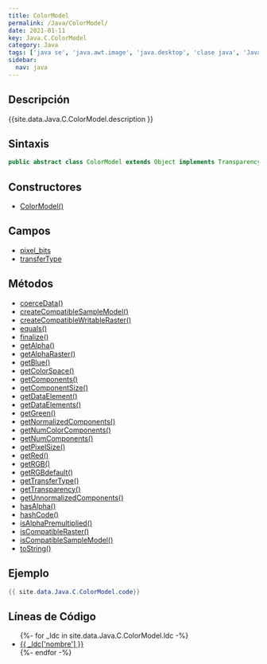 ```yaml
---
title: ColorModel
permalink: /Java/ColorModel/
date: 2021-01-11
key: Java.C.ColorModel
category: Java
tags: ['java se', 'java.awt.image', 'java.desktop', 'clase java', 'Java 1.0']
sidebar: 
  nav: java
---
```


## Descripción
{{site.data.Java.C.ColorModel.description }}

## Sintaxis
~~~java
public abstract class ColorModel extends Object implements Transparency
~~~

## Constructores
* [ColorModel()](/Java/ColorModel/ColorModel/)

## Campos
* [pixel_bits](/Java/ColorModel/pixel_bits)
* [transferType](/Java/ColorModel/transferType)

## Métodos
* [coerceData()](/Java/ColorModel/coerceData)
* [createCompatibleSampleModel()](/Java/ColorModel/createCompatibleSampleModel)
* [createCompatibleWritableRaster()](/Java/ColorModel/createCompatibleWritableRaster)
* [equals()](/Java/ColorModel/equals)
* [finalize()](/Java/ColorModel/finalize)
* [getAlpha()](/Java/ColorModel/getAlpha)
* [getAlphaRaster()](/Java/ColorModel/getAlphaRaster)
* [getBlue()](/Java/ColorModel/getBlue)
* [getColorSpace()](/Java/ColorModel/getColorSpace)
* [getComponents()](/Java/ColorModel/getComponents)
* [getComponentSize()](/Java/ColorModel/getComponentSize)
* [getDataElement()](/Java/ColorModel/getDataElement)
* [getDataElements()](/Java/ColorModel/getDataElements)
* [getGreen()](/Java/ColorModel/getGreen)
* [getNormalizedComponents()](/Java/ColorModel/getNormalizedComponents)
* [getNumColorComponents()](/Java/ColorModel/getNumColorComponents)
* [getNumComponents()](/Java/ColorModel/getNumComponents)
* [getPixelSize()](/Java/ColorModel/getPixelSize)
* [getRed()](/Java/ColorModel/getRed)
* [getRGB()](/Java/ColorModel/getRGB)
* [getRGBdefault()](/Java/ColorModel/getRGBdefault)
* [getTransferType()](/Java/ColorModel/getTransferType)
* [getTransparency()](/Java/ColorModel/getTransparency)
* [getUnnormalizedComponents()](/Java/ColorModel/getUnnormalizedComponents)
* [hasAlpha()](/Java/ColorModel/hasAlpha)
* [hashCode()](/Java/ColorModel/hashCode)
* [isAlphaPremultiplied()](/Java/ColorModel/isAlphaPremultiplied)
* [isCompatibleRaster()](/Java/ColorModel/isCompatibleRaster)
* [isCompatibleSampleModel()](/Java/ColorModel/isCompatibleSampleModel)
* [toString()](/Java/ColorModel/toString)

## Ejemplo
~~~java
{{ site.data.Java.C.ColorModel.code}}
~~~

## Líneas de Código
<ul>
{%- for _ldc in site.data.Java.C.ColorModel.ldc -%}
   <li>
       <a href="{{_ldc['url'] }}">{{ _ldc['nombre'] }}</a>
   </li>
{%- endfor -%}
</ul>
